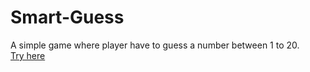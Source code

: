 # Smart-Guess

A simple game where player have to guess a number between 1 to 20.  
[Try here](https://technmad.github.io/Smart-Guess/)
